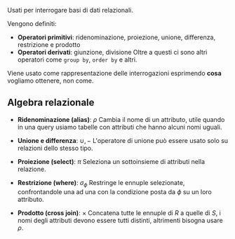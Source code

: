 Usati per interrogare basi di dati relazionali.

Vengono definiti:
- **Operatori primitivi**: ridenominazione, proiezione, unione, differenza, restrizione e prodotto
- **Operatori derivati**: giunzione, divisione
Oltre a questi ci sono altri operatori come `group by`, `order by` e altri.

Viene usato come rappresentazione delle interrogazioni esprimendo **cosa** vogliamo ottenere, non come.
## Algebra relazionale
- **Ridenominazione (alias)**: $\rho$
	Cambia il nome di un attributo, utile quando in una query usiamo tabelle con attributi che hanno alcuni nomi uguali.

- **Unione e differenza**: $\cup, -$
	L'operatore di unione può essere usato solo su relazioni dello stesso tipo.

- **Proiezione (select)**: $\pi$
	Seleziona un sottoinsieme di attributi nella relazione.

- **Restrizione (where)**: $\sigma_\phi$
	Restringe le ennuple selezionate, confrontandole una ad una con la condizione posta da $\phi$ su un loro attributo.

- **Prodotto (cross join)**: $\times$
	Concatena tutte le ennuple di $R$ a quelle di $S$, i nomi degli attributi devono essere tutti distinti, altrimenti bisogna usare $\rho$.
